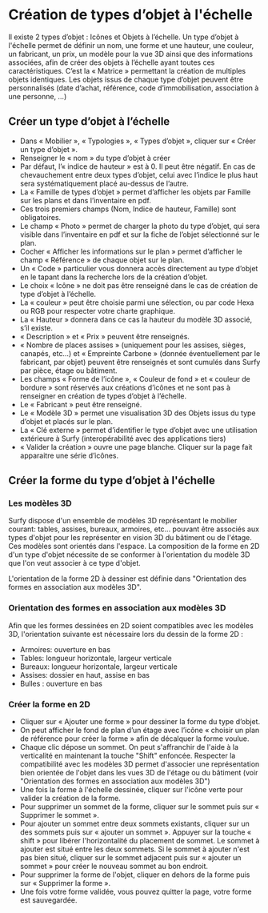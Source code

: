 # Création de types d’objet à l'échelle

Il existe 2 types d’objet : Icônes et Objets à l’échelle.
Un type d’objet à l'échelle permet de définir un nom, une forme et une hauteur, une couleur, un fabricant, un prix, un modèle pour la vue 3D ainsi que des informations associées, afin de créer des objets à l’échelle ayant toutes ces caractéristiques. C’est la « Matrice » permettant la création de multiples objets identiques.
Les objets issus de chaque type d’objet peuvent être personnalisés (date d’achat, référence, code d’immobilisation, association à une personne, …)


## Créer un type d’objet à l’échelle
-	Dans « Mobilier », « Typologies », « Types d’objet », cliquer sur « Créer un type d’objet ».
-	Renseigner le « nom » du type d’objet à créer
-	Par défaut, l’« indice de hauteur » est à 0. Il peut être négatif. En cas de chevauchement entre deux types d’objet, celui avec l’indice le plus haut sera systématiquement placé au-dessus de l’autre.
-	La « Famille de types d’objet » permet d’afficher les objets par Famille sur les plans et dans l’inventaire en pdf.
-	Ces trois premiers champs (Nom, Indice de hauteur, Famille) sont obligatoires.
-	Le champ « Photo » permet de charger la photo du type d’objet, qui sera visible dans l’inventaire en pdf et sur la fiche de l’objet sélectionné sur le plan.
-	Cocher « Afficher les informations sur le plan » permet d’afficher le champ « Référence » de chaque objet sur le plan.
-	Un « Code » particulier vous donnera accès directement au type d’objet en le tapant dans la recherche lors de la création d’objet.
-	Le choix « Icône » ne doit pas être renseigné dans le cas de création de type d’objet à l’échelle.
-	La « couleur » peut être choisie parmi une sélection, ou par code Hexa ou RGB pour respecter votre charte graphique.
-	La « Hauteur » donnera dans ce cas la hauteur du modèle 3D associé, s’il existe.
-	« Description » et « Prix » peuvent être renseignés.
-	« Nombre de places assises » (uniquement pour les assises, sièges, canapés, etc…) et « Empreinte Carbone » (donnée éventuellement par le fabricant, par objet) peuvent être renseignés et sont cumulés dans Surfy par pièce, étage ou bâtiment.
-	Les champs « Forme de l’icône », « Couleur de fond » et « couleur de bordure » sont réservés aux créations d’icônes et ne sont pas à renseigner en création de types d’objet à l’échelle.
-	Le « Fabricant » peut être renseigné.
-	Le « Modèle 3D » permet une visualisation 3D des Objets issus du type d’objet et placés sur le plan.
-	La « Clé externe » permet d’identifier le type d’objet avec une utilisation extérieure à Surfy (interopérabilité avec des applications tiers)
-	« Valider la création » ouvre une page blanche. Cliquer sur la page fait apparaitre une série d’icônes.

## Créer la forme du type d’objet à l'échelle

### Les modèles 3D
Surfy dispose d'un ensemble de modèles 3D représentant le mobilier courant: tables, assises, bureaux, armoires, etc... pouvant être associés aux types d'objet pour les représenter en vision 3D du bâtiment ou de l'étage.
Ces modèles sont orientés dans l'espace. La composition de la forme en 2D d'un type d'objet nécessite de se conformer à l'orientation du modèle 3D que l'on veut associer à ce type d'objet. 

L'orientation de la forme 2D à dessiner est définie dans "Orientation des formes en association aux modèles 3D".

### Orientation des formes en association aux modèles 3D

Afin que les formes dessinées en 2D soient compatibles avec les modèles 3D, l'orientation suivante est nécessaire lors du dessin de la forme 2D :
-   Armoires: ouverture en bas
-   Tables: longueur horizontale, largeur verticale
-   Bureaux: longueur horizontale, largeur verticale
-   Assises: dossier en haut, assise en bas
-   Bulles : ouverture en bas

### Créer la forme en 2D
-	Cliquer sur « Ajouter une forme » pour dessiner la forme du type d’objet.
-	On peut afficher le fond de plan d’un étage avec l’icône « choisir un plan de référence pour créer la forme » afin de décalquer la forme voulue.
-   Chaque clic dépose un sommet. On peut s'affranchir de l'aide à la verticalité en maintenant la touche "Shift" enfoncée. Respecter la compatibilité avec les modèles 3D permet d'associer une représentation bien orientée de l'objet dans les vues 3D de l'étage ou du bâtiment (voir "Orientation des formes en association aux modèles 3D")
-	Une fois la forme à l'échelle dessinée, cliquer sur l'icône verte pour valider la création de la forme.
-	Pour supprimer un sommet de la forme, cliquer sur le sommet puis sur « Supprimer le sommet ».
-	Pour ajouter un sommet entre deux sommets existants, cliquer sur un des sommets puis sur « ajouter un sommet ». Appuyer sur la touche « shift » pour libérer l'horizontalité du placement de sommet. Le sommet à ajouter est situé entre les deux sommets. Si le sommet à ajouter n'est pas bien situé, cliquer sur le sommet adjacent puis sur « ajouter un sommet » pour créer le nouveau sommet au bon endroit.
-	Pour supprimer la forme de l'objet, cliquer en dehors de la forme puis sur « Supprimer la forme ».
-	Une fois votre forme validée, vous pouvez quitter la page, votre forme est sauvegardée.

